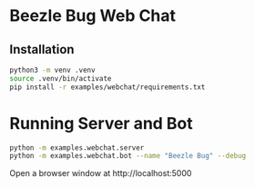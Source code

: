 # Beezle Bug Web Chat

## Installation 
```bash
python3 -m venv .venv
source .venv/bin/activate
pip install -r examples/webchat/requirements.txt
```

# Running Server and Bot 
```bash
python -m examples.webchat.server
python -m examples.webchat.bot --name "Beezle Bug" --debug
```

Open a browser window at http://localhost:5000